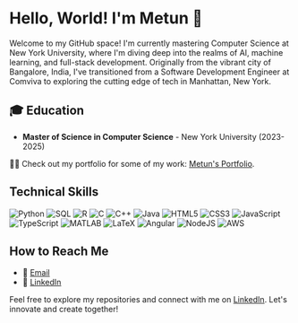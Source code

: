 # Hello, World! I'm Metun 👋

Welcome to my GitHub space! I'm currently mastering Computer Science at New York University, where I'm diving deep into the realms of AI, machine learning, and full-stack development. Originally from the vibrant city of Bangalore, India, I've transitioned from a Software Development Engineer at Comviva to exploring the cutting edge of tech in Manhattan, New York.

## 🎓 Education
- **Master of Science in Computer Science** - New York University (2023-2025)

👨‍💻 Check out my portfolio for some of my work: [Metun's Portfolio](https://metun.lovestoblog.com/).

## Technical Skills
![Python](https://img.shields.io/badge/-Python-3776AB?style=for-the-badge&logo=python&logoColor=white)
![SQL](https://img.shields.io/badge/-SQL-4479A1?style=for-the-badge&logo=mysql&logoColor=white)
![R](https://img.shields.io/badge/-R-276DC3?style=for-the-badge&logo=r&logoColor=white)
![C](https://img.shields.io/badge/-C-A8B9CC?style=for-the-badge&logo=c&logoColor=white)
![C++](https://img.shields.io/badge/-C++-00599C?style=for-the-badge&logo=cplusplus&logoColor=white)
![Java](https://img.shields.io/badge/-Java-ED8B00?style=for-the-badge&logo=java&logoColor=white)
![HTML5](https://img.shields.io/badge/-HTML5-E34F26?style=for-the-badge&logo=html5&logoColor=white)
![CSS3](https://img.shields.io/badge/-CSS3-1572B6?style=for-the-badge&logo=css3&logoColor=white)
![JavaScript](https://img.shields.io/badge/-JavaScript-F7DF1E?style=for-the-badge&logo=javascript&logoColor=black)
![TypeScript](https://img.shields.io/badge/-TypeScript-3178C6?style=for-the-badge&logo=typescript&logoColor=white)
![MATLAB](https://img.shields.io/badge/-MATLAB-0076A8?style=for-the-badge&logo=mathworks&logoColor=white)
![LaTeX](https://img.shields.io/badge/-LaTeX-008080?style=for-the-badge&logo=latex&logoColor=white)
![Angular](https://img.shields.io/badge/-Angular-DD0031?style=for-the-badge&logo=angular&logoColor=white)
![NodeJS](https://img.shields.io/badge/-Node.js-339933?style=for-the-badge&logo=nodedotjs&logoColor=white)
![AWS](https://img.shields.io/badge/-AWS-232F3E?style=for-the-badge&logo=amazonaws&logoColor=white)


## How to Reach Me
- 📧 [Email](mailto:metunnivin@gmail.com)
- 🔗 [LinkedIn](https://www.linkedin.com/in/metun-nivin-a333ba230)



Feel free to explore my repositories and connect with me on [LinkedIn](https://www.linkedin.com/in/metun-nivin-a333ba230). Let's innovate and create together!


